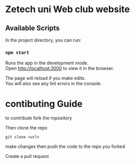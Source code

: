 # Zetech uni Web club website

## Available Scripts

In the project directory, you can run:

### `npm start`

Runs the app in the development mode.\
Open [http://localhost:3000](http://localhost:3000) to view it in the browser.

The page will reload if you make edits.\
You will also see any lint errors in the console.

# contibuting Guide
to contribute fork the ropository

Then clone the repo
```#!/bin/bash 
git clone <url>
```

make changes then push the code to the repo you forked

Create a pull request
